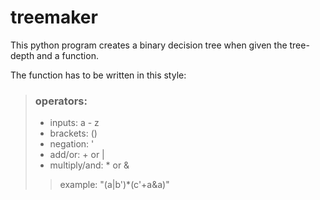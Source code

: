 # treemaker

This  python program creates a binary decision tree when given the tree-depth and a function.

The function has to be written in this style:



> ### operators:
> - inputs: a - z
> - brackets: ()
> - negation: '
> - add/or: + or |
> - multiply/and: * or &
>> example: "(a|b')*(c'+a&a)"
